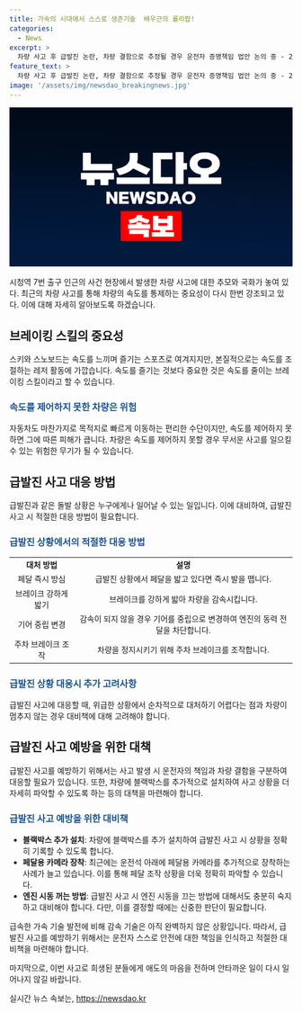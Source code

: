 ```yaml
---
title: 가속의 시대에서 스스로 생존기술  배우근의 롤리팝!
categories:
  - News
excerpt: >
  차량 사고 후 급발진 논란, 차량 결함으로 추정될 경우 운전자 증명책임 법안 논의 중 - 2024.7.2, 중구 시청역 인근에서 차량 사고 발생. 총 9명 사망. 사고 차량 국과수로 견인, 급발진 의심 증가. 급발진 사고 접수 791건, 인정 사례 없어. 법안 발의했지만 미결, 운전자 대비 필요. 전문가는 차량 결함 시 엔진 정지, 추가 블랙박스 장착 권고. 현재 운전자가 스스로 대비가 필요. - 사고로 사망자가 나올 정도의 위급 상황에서도 대처 방법을 습득해야 합니다.
feature_text: >
  차량 사고 후 급발진 논란, 차량 결함으로 추정될 경우 운전자 증명책임 법안 논의 중 - 2024.7.2, 중구 시청역 인근에서 차량 사고 발생. 총 9명 사망. 사고 차량 국과수로 견인, 급발진 의심 증가. 급발진 사고 접수 791건, 인정 사례 없어. 법안 발의했지만 미결, 운전자 대비 필요. 전문가는 차량 결함 시 엔진 정지, 추가 블랙박스 장착 권고. 현재 운전자가 스스로 대비가 필요. - 사고로 사망자가 나올 정도의 위급 상황에서도 대처 방법을 습득해야 합니다.
image: '/assets/img/newsdao_breakingnews.jpg'
---
```


<p><img src="/assets/img/newsdao_breakingnews.jpg" alt="ontimetimes 속보" /></p>

<p data-ke-size="size16">시청역 7번 출구 인근의 사건 현장에서 발생한 차량 사고에 대한 추모와 국화가 놓여 있다. 최근의 차량 사고를 통해 차량의 속도를 통제하는 중요성이 다시 한번 강조되고 있다. 이에 대해 자세히 알아보도록 하겠습니다.</p>

<h2 data-ke-size="size26">브레이킹 스킬의 중요성</h2>

<p data-ke-size="size16">스키와 스노보드는 속도를 느끼며 즐기는 스포츠로 여겨지지만, 본질적으로는 속도를 조절하는 레저 활동에 가깝습니다. 속도를 즐기는 것보다 중요한 것은 속도를 줄이는 브레이킹 스킬이라고 할 수 있습니다.</p>

<h3><b><span style="color: #1a5490;">속도를 제어하지 못한 차량은 위험</span></b></h3>

<p data-ke-size="size16">자동차도 마찬가지로 목적지로 빠르게 이동하는 편리한 수단이지만, 속도를 제어하지 못하면 그에 따른 피해가 큽니다. 차량은 속도를 제어하지 못할 경우 무서운 사고를 일으킬 수 있는 위험한 무기가 될 수 있습니다.</p>

<h2 data-ke-size="size26">급발진 사고 대응 방법</h2>

<p data-ke-size="size16">급발진과 같은 돌발 상황은 누구에게나 일어날 수 있는 일입니다. 이에 대비하여, 급발진 사고 시 적절한 대응 방법이 필요합니다.</p>

<h3><b><span style="color: #1a5490;">급발진 상황에서의 적절한 대응 방법</span></b></h3>

<table>
   <tbody>
      <tr>
         <td style="text-align: center; height: 17px;"><b>대처 방법</b></td>
         <td style="text-align: center; height: 17px;"><b>설명</b></td>
      </tr>
      <tr>
         <td style="text-align: center; height: 17px;">페달 즉시 방심</td>
         <td style="text-align: center; height: 17px;">급발진 상황에서 페달을 밟고 있다면 즉시 발을 뗍니다.</td>
      </tr>
      <tr>
         <td style="text-align: center; height: 17px;">브레이크 강하게 밟기</td>
         <td style="text-align: center; height: 17px;">브레이크를 강하게 밟아 차량을 감속시킵니다.</td>
      </tr>
      <tr>
         <td style="text-align: center; height: 17px;">기어 중립 변경</td>
         <td style="text-align: center; height: 17px;">감속이 되지 않을 경우 기어를 중립으로 변경하여 엔진의 동력 전달을 차단합니다.</td>
      </tr>
      <tr>
         <td style="text-align: center; height: 17px;">주차 브레이크 조작</td>
         <td style="text-align: center; height: 17px;">차량을 정지시키기 위해 주차 브레이크를 조작합니다.</td>
      </tr>
   </tbody>
</table>

<h3><b><span style="color: #1a5490;">급발진 상황 대응시 추가 고려사항</span></b></h3>

<p data-ke-size="size16">급발진 사고에 대응할 때, 위급한 상황에서 순차적으로 대처하기 어렵다는 점과 차량이 멈추지 않는 경우 대비책에 대해 고려해야 합니다.</p>

<h2 data-ke-size="size26">급발진 사고 예방을 위한 대책</h2>

<p data-ke-size="size16">급발진 사고를 예방하기 위해서는 사고 발생 시 운전자의 책임과 차량 결함을 구분하여 대응할 필요가 있습니다. 또한, 차량에 블랙박스를 추가적으로 설치하여 사고 상황을 더 자세히 파악할 수 있도록 하는 등의 대책을 마련해야 합니다.</p>

<h3><b><span style="color: #1a5490;">급발진 사고 예방을 위한 대비책</span></b></h3>

<ul>
   <li><b>블랙박스 추가 설치</b>: 차량에 블랙박스를 추가 설치하여 급발진 사고 시 상황을 정확히 기록할 수 있도록 합니다.</li>
   <li><b>페달용 카메라 장착</b>: 최근에는 운전석 아래에 페달용 카메라를 추가적으로 장착하는 사례가 늘고 있습니다. 이를 통해 페달 조작 상황을 더욱 정확히 파악할 수 있습니다.</li>
   <li><b>엔진 시동 꺼는 방법</b>: 급발진 사고 시 엔진 시동을 끄는 방법에 대해서도 충분히 숙지하고 대비해야 합니다. 다만, 이를 결정할 때에는 신중한 판단이 필요합니다.</li>
</ul>

<p data-ke-size="size16">급속한 가속 기술 발전에 비해 감속 기술은 아직 완벽하지 않은 상황입니다. 따라서, 급발진 사고를 예방하기 위해서는 운전자 스스로 안전에 대한 책임을 인식하고 적절한 대비책을 마련해야 합니다.</p>

<p data-ke-size="size16">마지막으로, 이번 사고로 희생된 분들에게 애도의 마음을 전하며 안타까운 일이 다시 일어나지 않길 바랍니다.</p>
실시간 뉴스 속보는, <a href="https://newsdao.kr" rel="dofollow">https://newsdao.kr</a>


